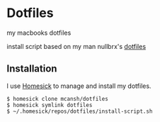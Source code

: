 # Dotfiles

my macbooks dotfiles

install script based on my man nullbrx's [dotfiles](https://github.com/nullbrx/dotfiles)

## Installation

I use [Homesick](https://github.com/technicalpickles/homesick) to manage and install my dotfiles.

```
$ homesick clone mcansh/dotfiles
$ homesick symlink dotfiles
$ ~/.homesick/repos/dotfiles/install-script.sh
```
